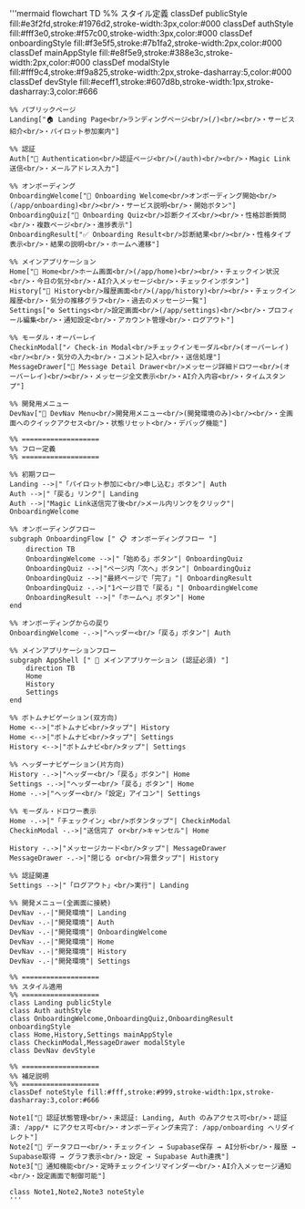 '''mermaid
flowchart TD
    %% スタイル定義
    classDef publicStyle fill:#e3f2fd,stroke:#1976d2,stroke-width:3px,color:#000
    classDef authStyle fill:#fff3e0,stroke:#f57c00,stroke-width:3px,color:#000
    classDef onboardingStyle fill:#f3e5f5,stroke:#7b1fa2,stroke-width:2px,color:#000
    classDef mainAppStyle fill:#e8f5e9,stroke:#388e3c,stroke-width:2px,color:#000
    classDef modalStyle fill:#fff9c4,stroke:#f9a825,stroke-width:2px,stroke-dasharray:5,color:#000
    classDef devStyle fill:#eceff1,stroke:#607d8b,stroke-width:1px,stroke-dasharray:3,color:#666

    %% パブリックページ
    Landing["🏠 Landing Page<br/>ランディングページ<br/>(/)<br/><br/>・サービス紹介<br/>・パイロット参加案内"]
    
    %% 認証
    Auth["🔐 Authentication<br/>認証ページ<br/>(/auth)<br/><br/>・Magic Link送信<br/>・メールアドレス入力"]
    
    %% オンボーディング
    OnboardingWelcome["👋 Onboarding Welcome<br/>オンボーディング開始<br/>(/app/onboarding)<br/><br/>・サービス説明<br/>・開始ボタン"]
    OnboardingQuiz["📝 Onboarding Quiz<br/>診断クイズ<br/><br/>・性格診断質問<br/>・複数ページ<br/>・進捗表示"]
    OnboardingResult["✅ Onboarding Result<br/>診断結果<br/><br/>・性格タイプ表示<br/>・結果の説明<br/>・ホームへ遷移"]
    
    %% メインアプリケーション
    Home["🏡 Home<br/>ホーム画面<br/>(/app/home)<br/><br/>・チェックイン状況<br/>・今日の気分<br/>・AI介入メッセージ<br/>・チェックインボタン"]
    History["📜 History<br/>履歴画面<br/>(/app/history)<br/><br/>・チェックイン履歴<br/>・気分の推移グラフ<br/>・過去のメッセージ一覧"]
    Settings["⚙️ Settings<br/>設定画面<br/>(/app/settings)<br/><br/>・プロフィール編集<br/>・通知設定<br/>・アカウント管理<br/>・ログアウト"]
    
    %% モーダル・オーバーレイ
    CheckinModal["✓ Check-in Modal<br/>チェックインモーダル<br/>(オーバーレイ)<br/><br/>・気分の入力<br/>・コメント記入<br/>・送信処理"]
    MessageDrawer["💬 Message Detail Drawer<br/>メッセージ詳細ドロワー<br/>(オーバーレイ)<br/><br/>・メッセージ全文表示<br/>・AI介入内容<br/>・タイムスタンプ"]
    
    %% 開発用メニュー
    DevNav["🔧 DevNav Menu<br/>開発用メニュー<br/>(開発環境のみ)<br/><br/>・全画面へのクイックアクセス<br/>・状態リセット<br/>・デバッグ機能"]

    %% ===================
    %% フロー定義
    %% ===================
    
    %% 初期フロー
    Landing -->|"「パイロット参加に<br/>申し込む」ボタン"| Auth
    Auth -->|"「戻る」リンク"| Landing
    Auth -->|"Magic Link送信完了後<br/>メール内リンクをクリック"| OnboardingWelcome

    %% オンボーディングフロー
    subgraph OnboardingFlow [" 📋 オンボーディングフロー "]
        direction TB
        OnboardingWelcome -->|"「始める」ボタン"| OnboardingQuiz
        OnboardingQuiz -->|"ページ内「次へ」ボタン"| OnboardingQuiz
        OnboardingQuiz -->|"最終ページで「完了」"| OnboardingResult
        OnboardingQuiz -.->|"1ページ目で「戻る」"| OnboardingWelcome
        OnboardingResult -->|"「ホームへ」ボタン"| Home
    end

    %% オンボーディングからの戻り
    OnboardingWelcome -.->|"ヘッダー<br/>「戻る」ボタン"| Auth

    %% メインアプリケーションフロー
    subgraph AppShell [" 📱 メインアプリケーション (認証必須) "]
        direction TB
        Home
        History
        Settings
    end

    %% ボトムナビゲーション(双方向)
    Home <-->|"ボトムナビ<br/>タップ"| History
    Home <-->|"ボトムナビ<br/>タップ"| Settings
    History <-->|"ボトムナビ<br/>タップ"| Settings
    
    %% ヘッダーナビゲーション(片方向)
    History -.->|"ヘッダー<br/>「戻る」ボタン"| Home
    Settings -.->|"ヘッダー<br/>「戻る」ボタン"| Home
    Home -.->|"ヘッダー<br/>「設定」アイコン"| Settings
    
    %% モーダル・ドロワー表示
    Home -.->|"「チェックイン」<br/>ボタンタップ"| CheckinModal
    CheckinModal -.->|"送信完了 or<br/>キャンセル"| Home
    
    History -.->|"メッセージカード<br/>タップ"| MessageDrawer
    MessageDrawer -.->|"閉じる or<br/>背景タップ"| History

    %% 認証関連
    Settings -->|"「ログアウト」<br/>実行"| Landing

    %% 開発メニュー(全画面に接続)
    DevNav -.-|"開発環境"| Landing
    DevNav -.-|"開発環境"| Auth
    DevNav -.-|"開発環境"| OnboardingWelcome
    DevNav -.-|"開発環境"| Home
    DevNav -.-|"開発環境"| History
    DevNav -.-|"開発環境"| Settings

    %% ===================
    %% スタイル適用
    %% ===================
    class Landing publicStyle
    class Auth authStyle
    class OnboardingWelcome,OnboardingQuiz,OnboardingResult onboardingStyle
    class Home,History,Settings mainAppStyle
    class CheckinModal,MessageDrawer modalStyle
    class DevNav devStyle

    %% ===================
    %% 補足説明
    %% ===================
    classDef noteStyle fill:#fff,stroke:#999,stroke-width:1px,stroke-dasharray:3,color:#666
    
    Note1["📌 認証状態管理<br/>・未認証: Landing, Auth のみアクセス可<br/>・認証済: /app/* にアクセス可<br/>・オンボーディング未完了: /app/onboarding へリダイレクト"]
    Note2["📌 データフロー<br/>・チェックイン → Supabase保存 → AI分析<br/>・履歴 → Supabase取得 → グラフ表示<br/>・設定 → Supabase Auth連携"]
    Note3["📌 通知機能<br/>・定時チェックインリマインダー<br/>・AI介入メッセージ通知<br/>・設定画面で制御可能"]
    
    class Note1,Note2,Note3 noteStyle
    '''
